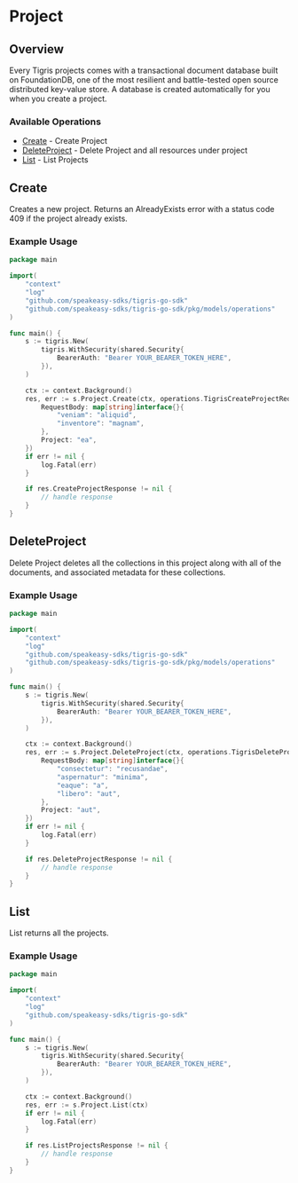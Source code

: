 # Project

## Overview

Every Tigris projects comes with a transactional document database built on FoundationDB, one of the most resilient and battle-tested open source distributed key-value store. A database is created automatically for you when you create a project.

### Available Operations

* [Create](#create) - Create Project
* [DeleteProject](#deleteproject) - Delete Project and all resources under project
* [List](#list) - List Projects

## Create

Creates a new project. Returns an AlreadyExists error with a status code 409 if the project already exists.

### Example Usage

```go
package main

import(
	"context"
	"log"
	"github.com/speakeasy-sdks/tigris-go-sdk"
	"github.com/speakeasy-sdks/tigris-go-sdk/pkg/models/operations"
)

func main() {
    s := tigris.New(
        tigris.WithSecurity(shared.Security{
            BearerAuth: "Bearer YOUR_BEARER_TOKEN_HERE",
        }),
    )

    ctx := context.Background()
    res, err := s.Project.Create(ctx, operations.TigrisCreateProjectRequest{
        RequestBody: map[string]interface{}{
            "veniam": "aliquid",
            "inventore": "magnam",
        },
        Project: "ea",
    })
    if err != nil {
        log.Fatal(err)
    }

    if res.CreateProjectResponse != nil {
        // handle response
    }
}
```

## DeleteProject

Delete Project deletes all the collections in this project along with all of the documents, and associated metadata for these collections.

### Example Usage

```go
package main

import(
	"context"
	"log"
	"github.com/speakeasy-sdks/tigris-go-sdk"
	"github.com/speakeasy-sdks/tigris-go-sdk/pkg/models/operations"
)

func main() {
    s := tigris.New(
        tigris.WithSecurity(shared.Security{
            BearerAuth: "Bearer YOUR_BEARER_TOKEN_HERE",
        }),
    )

    ctx := context.Background()
    res, err := s.Project.DeleteProject(ctx, operations.TigrisDeleteProjectRequest{
        RequestBody: map[string]interface{}{
            "consectetur": "recusandae",
            "aspernatur": "minima",
            "eaque": "a",
            "libero": "aut",
        },
        Project: "aut",
    })
    if err != nil {
        log.Fatal(err)
    }

    if res.DeleteProjectResponse != nil {
        // handle response
    }
}
```

## List

List returns all the projects.

### Example Usage

```go
package main

import(
	"context"
	"log"
	"github.com/speakeasy-sdks/tigris-go-sdk"
)

func main() {
    s := tigris.New(
        tigris.WithSecurity(shared.Security{
            BearerAuth: "Bearer YOUR_BEARER_TOKEN_HERE",
        }),
    )

    ctx := context.Background()
    res, err := s.Project.List(ctx)
    if err != nil {
        log.Fatal(err)
    }

    if res.ListProjectsResponse != nil {
        // handle response
    }
}
```
